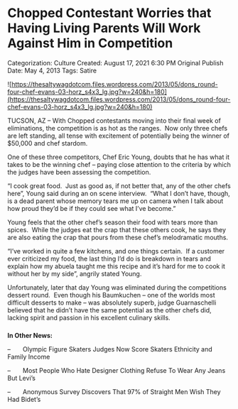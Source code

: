 # Chopped Contestant Worries that Having Living Parents Will Work Against Him in Competition

Categorization: Culture
Created: August 17, 2021 6:30 PM
Original Publish Date: May 4, 2013
Tags: Satire

![https://thesaltywagdotcom.files.wordpress.com/2013/05/dons_round-four-chef-evans-03-horz_s4x3_lg.jpg?w=240&h=180](https://thesaltywagdotcom.files.wordpress.com/2013/05/dons_round-four-chef-evans-03-horz_s4x3_lg.jpg?w=240&h=180)

TUCSON, AZ – With Chopped contestants moving into their final week of eliminations, the competition is as hot as the ranges.  Now only three chefs are left standing, all tense with excitement of potentially being the winner of $50,000 and chef stardom.

One of these three competitors, Chef Eric Young, doubts that he has what it takes to be the winning chef – paying close attention to the criteria by which the judges have been assessing the competition.

“I cook great food.  Just as good as, if not better that, any of the other chefs here”, Young said during an on scene interview.  “What I don’t have, though, is a dead parent whose memory tears me up on camera when I talk about how proud they’d be if they could see what I’ve become.”

Young feels that the other chef’s season their food with tears more than spices.  While the judges eat the crap that these others cook, he says they are also eating the crap that pours from these chef’s melodramatic mouths.

“I’ve worked in quite a few kitchens, and one things certain.  If a customer ever criticized my food, the last thing I’d do is breakdown in tears and explain how my abuela taught me this recipe and it’s hard for me to cook it without her by my side”, angrily stated Young.

Unfortunately, later that day Young was eliminated during the competitions dessert round.  Even though his Baumkuchen – one of the worlds most difficult desserts to make – was absolutely superb, judge Guarnaschelli believed that he didn’t have the same potential as the other chefs did, lacking spirit and passion in his excellent culinary skills.

### 

**In Other News:**

–       Olympic Figure Skaters Judges Now Score Skaters Ethnicity and Family Income

–       Most People Who Hate Designer Clothing Refuse To Wear Any Jeans But Levi’s

–       Anonymous Survey Discovers That 97% of Straight Men Wish They Had Bidet’s